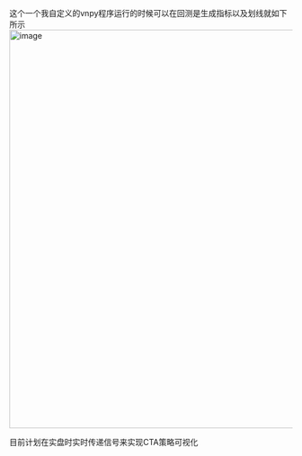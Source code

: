 这个一个我自定义的vnpy程序运行的时候可以在回测是生成指标以及划线就如下所示
<img width="709" alt="image" src="https://github.com/xiuxiu-01/xiu_vnpy/assets/69448521/f20d888c-d624-429e-bff3-79a82724c5ba">


目前计划在实盘时实时传递信号来实现CTA策略可视化
